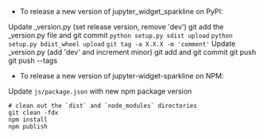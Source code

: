 - To release a new version of jupyter_widget_sparkline on PyPI:

Update _version.py (set release version, remove 'dev')
git add the _version.py file and git commit
`python setup.py sdist upload`
`python setup.py bdist_wheel upload`
`git tag -a X.X.X -m 'comment'`
Update _version.py (add 'dev' and increment minor)
git add and git commit
git push
git push --tags

- To release a new version of jupyter-widget-sparkline on NPM:

Update `js/package.json` with new npm package version

```
# clean out the `dist` and `node_modules` directories
git clean -fdx
npm install
npm publish
```